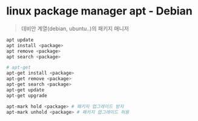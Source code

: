 # linux package manager apt - Debian

> 데비안 계열(debian, ubuntu..)의 패키지 매니저

```sh
apt update
apt install <package>
apt remove <package>
apt search <package>

# apt-get
apt-get install <package>
apt-get remove <package>
apt-get search <package>
apt-get update
apt-get upgrade

apt-mark hold <package> # 패키지 업그레이드 방지
apt-mark unhold <package> # 패키지 업그레이드 허용
```
